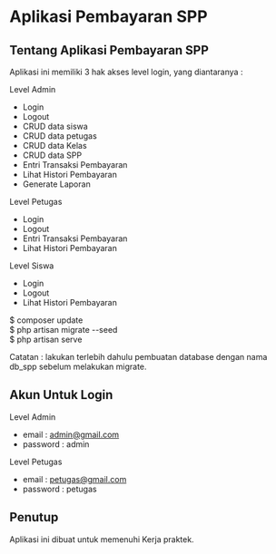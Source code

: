 <p align="center">
    <h1>Aplikasi Pembayaran SPP</h1>
</p>

## Tentang Aplikasi Pembayaran SPP

Aplikasi ini memiliki 3 hak akses level login, yang diantaranya :

Level Admin

-   Login
-   Logout
-   CRUD data siswa
-   CRUD data petugas
-   CRUD data Kelas
-   CRUD data SPP
-   Entri Transaksi Pembayaran
-   Lihat Histori Pembayaran
-   Generate Laporan

Level Petugas

-   Login
-   Logout
-   Entri Transaksi Pembayaran
-   Lihat Histori Pembayaran

Level Siswa

-   Login
-   Logout
-   Lihat Histori Pembayaran

$ composer update <br>
$ php artisan migrate --seed <br>
$ php artisan serve <br>

Catatan :
lakukan terlebih dahulu pembuatan database dengan nama db_spp sebelum melakukan migrate.

## Akun Untuk Login

Level Admin

-   email : admin@gmail.com
-   password : admin

Level Petugas

-   email : petugas@gmail.com
-   password : petugas

## Penutup

Aplikasi ini dibuat untuk memenuhi Kerja praktek.
